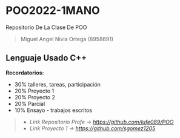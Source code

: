 # POO2022-1MANO
Repositorio De La Clase De POO
> Miguel Angel Nivia Ortega (8958691)

## Lenguaje Usado C++
**Recordatorios:** 

* 30% talleres, tareas, participación
* 20% Proyecto 1
* 20% Proyecto 2
* 20% Parcial
* 10% Ensayo - trabajos escritos

> * *Link Repositorio Profe -> https://github.com/lufe089/POO*
> * *Link Proyecto 1 -> https://github.com/sgomez1205*
